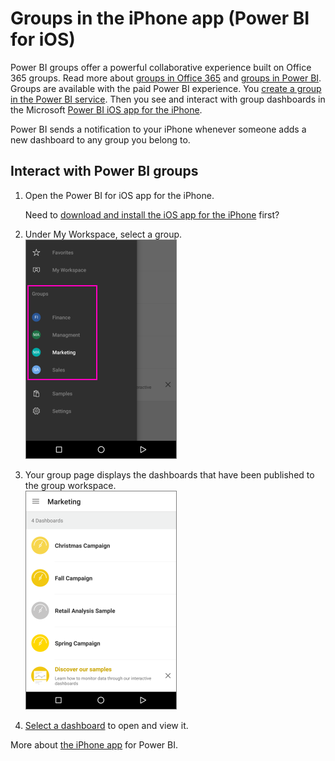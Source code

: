 <properties 
   pageTitle="Groups in the iPhone app"
   description="Groups in the iPhone app (Power BI for iOS)"
   services="powerbi" 
   documentationCenter="" 
   authors="maggiesMSFT" 
   manager="mblythe" 
   editor=""
   tags=""/>
 
<tags
   ms.service="powerbi"
   ms.devlang="NA"
   ms.topic="article"
   ms.tgt_pltfrm="NA"
   ms.workload="powerbi"
   ms.date="11/17/2015"
   ms.author="maggies"/>

# Groups in the iPhone app (Power BI for iOS)  

Power BI groups offer a powerful collaborative experience built on Office 365 groups. Read more about [groups in Office 365](https://support.office.com/Article/Find-help-about-Groups-in-Office-365-7a9b321f-b76a-4d53-b98b-a2b0b7946de1) and [groups in Power BI](powerbi-service-groups.md). Groups are available with the paid Power BI experience. You [create a group in the Power BI service](powerbi-service-create-a-group-in-power-bi.md). Then you see and interact with group dashboards in the Microsoft [Power BI iOS app for the iPhone](powerbi-mobile-ipad-app-get-started.md). 

Power BI sends a notification to your iPhone whenever someone adds a new dashboard to any group you belong to. 

## Interact with Power BI groups  
1.  Open the Power BI for iOS app for the iPhone. 

    Need to [download and install the iOS app for the iPhone](http://go.microsoft.com/fwlink/?LinkId=522062) first?

2.  Under My Workspace, select a group.  
    ![](media/powerbi-mobile-groups-in-the-iphone-app-groups/PBI_iPh_Groups.png)

3.  Your group page displays the dashboards that have been published to the group workspace.  
    ![](media/powerbi-mobile-groups-in-the-iphone-app-groups/PBI_iPh_GroupDashes.png)

4.  [Select a dashboard](powerbi-mobile-dashboards-in-the-iphone-app.md) to open and view it.

More about [the iPhone app](powerbi-mobile-iphone-app-get-started.md) for Power BI.  